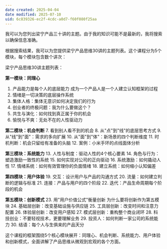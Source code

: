 ```yaml
---
date created: 2025-04-04
date modified: 2025-07-10
uid: 6c839326-ec2f-4cdc-a0d7-f60f080f25aa
---
```


我可以为您列出梁宁产品三十讲的主题。由于我的知识可能不是最新的，我将搜索以确保信息准确。

根据搜索结果，我可以为您提供梁宁产品思维30讲的主题列表。这个课程分为5个模块，每个模块包含数个讲次：

梁宁产品思维30讲主题列表：

**第一模块：同理心**

1. 产品能力是每个人的底层能力 成为一个产品人是一个人建立认知框架的过程
2. 情绪是一切决策的底层操作系统
3. 集体人格：集体无意识如何决定我们的行为
4. 创业者的终极问题：我为什么要做这个？
5. 共生与演化：如何找到真正属于你的机会
6. 愉悦与不爽：无处不在的人性驱动力

**第二模块：机会判断**
7. 看到别人看不到的机会
8. 从"点"到"线"的底层思考方式
9. 从"线"到"面"：需求的多向扩展 10. 从"面"到"体"：新场景的四个判断维度 11. 时机判断：机会只留给有准备的头脑 12. 案例：小米手环的点线面体分析

**第三模块：系统能力** 13. 人性与制度：驱动人性的4个核心要素 14. 角色与行为：塑造激励一致性的系统 15. 如何实现对公司的正向驱动 16. 系统激励：如何撬动人性 17. 情绪系统：如何有效管理你的负面情绪 18. 建立系统：如何缩小认知偏差

**第四模块：用户体验** 19. 交互：设计用户与产品的沟通方式 20. 流量：如何建立判断的逻辑与标准 21. 连接：产品与用户的四个阶段 22. 迭代：产品生命周期每个阶段的机会

**第五模块：创新模式** 23. 用"用户价值公式"衡量创新 为什么要将创新作为第五模块 24. 基础层创新：改变基础设施与供应链 25. 工具层创新：改变时间和注意力配置 26. 体验层创新：改变用户感知 27. 模式层创新：重构整个商业闭环 28. 科技创业：不要轻视技术，更要理解业务 29. 投资人：如何判断一家公司的系统能力 30. 结语：每个人与生俱来的产品天分

这个课程的框架围绕5个核心模块展开：同理心、机会判断、系统能力、用户体验和创新模式，全面讲解了产品思维从微观到宏观的各个方面。
